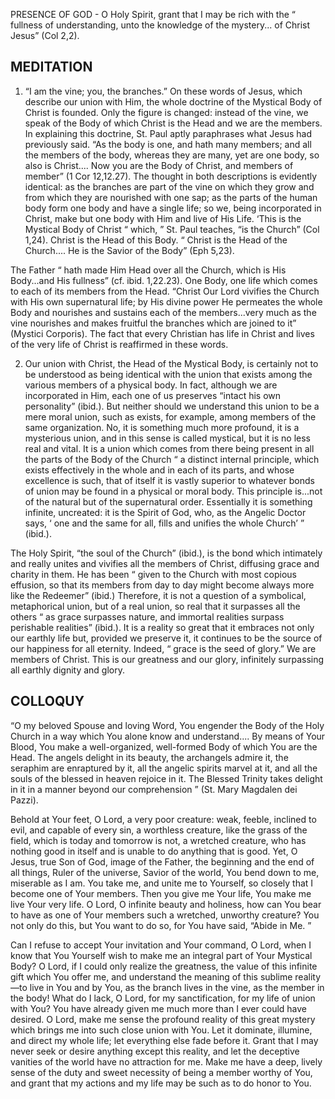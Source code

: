 PRESENCE OF GOD - O Holy Spirit, grant that I may be rich with the “ fullness of understanding, unto the knowledge of the mystery... of Christ Jesus” (Col 2,2).

## MEDITATION

1. “I am the vine; you, the branches.” On these words of Jesus, which describe our union with Him, the whole doctrine of the Mystical Body of Christ is founded. Only the figure is changed: instead of the vine, we speak of the Body of which Christ is the Head and we are the members. In explaining this doctrine, St. Paul aptly paraphrases what Jesus had previously said. “As the body is one, and hath many members; and all the members of the body, whereas they are many, yet are one body, so also is Christ.... Now you are the Body of Christ, and members of member” (1 Cor 12,12.27). The thought in both descriptions is evidently identical: as the branches are part of the vine on which they grow and from which they are nourished with one sap; as the parts of the human body form one body and have a single life; so we, being incorporated in Christ, make but one body with Him and live of His Life. ‘This is the Mystical Body of Christ “ which, ” St. Paul teaches, “is the Church” (Col 1,24). Christ is the Head of this Body. “ Christ is the Head of the Church.... He is the Savior of the Body” (Eph 5,23). 

The Father “ hath made Him Head over all the Church, which is His Body...and His fullness” (cf. ibid. 1,22.23). One Body, one life which comes to each of its members from the Head. “Christ Our Lord vivifies the Church with His own supernatural life; by His divine power He permeates the whole Body and nourishes and sustains each of the members...very much as the vine nourishes and makes fruitful the branches which are joined to it” (Mystici Corporis). The fact that every Christian has life in Christ and lives of the very life of Christ is reaffirmed in these words.


2. Our union with Christ, the Head of the Mystical Body, is certainly not to be understood as being identical with the union that exists among the various members of a physical body. In fact, although we are incorporated in Him, each one of us preserves “intact his own personality” (ibid.). But neither should we understand this union to be a mere moral union, such as exists, for example, among members of the same organization. No, it is something much more profound, it is a mysterious union, and in this sense is called mystical, but it is no less real and vital. It is a union which comes from there being present in all the parts of the Body of the Church “ a distinct internal principle, which exists effectively in the whole and in each of its parts, and whose excellence is such, that of itself it is vastly superior to whatever bonds of union may be found in a physical or moral body. This principle is...not of the natural but of the supernatural order. Essentially it is something infinite, uncreated: it is the Spirit of God, who, as the Angelic Doctor says, ‘ one and the same for all, fills and unifies the whole Church’ ” (ibid.). 

The Holy Spirit, “the soul of the Church” (ibid.), is the bond which intimately and really unites and vivifies all the members of Christ, diffusing grace and charity in them. He has been “ given to the Church with most copious effusion, so that its members from day to day might become always more like the Redeemer” (ibid.) Therefore, it is not a question of a symbolical, metaphorical union, but of a real union, so real that it surpasses all the others “ as grace surpasses nature, and immortal realities surpass perishable realities” (ibid.). It is a reality so great that it embraces not only our earthly life but, provided we preserve it, it continues to be the source of our happiness for all eternity. Indeed, “ grace is the seed of glory.”
We are members of Christ. This is our greatness and our glory, infinitely surpassing all earthly dignity and glory.

## COLLOQUY

“O my beloved Spouse and loving Word, You engender the Body of the Holy Church in a way which You alone know and understand.... By means of Your Blood, You make a well-organized, well-formed Body of which You are the Head. The angels delight in its beauty, the archangels admire it, the seraphim are enraptured by it, all the angelic spirits marvel at it, and all the souls of the blessed in heaven rejoice in it. The Blessed Trinity takes delight in it in a manner beyond our comprehension ” (St. Mary Magdalen dei Pazzi).

Behold at Your feet, O Lord, a very poor creature: weak, feeble, inclined to evil, and capable of every sin, a worthless creature, like the grass of the field, which is today and tomorrow is not, a wretched creature, who has nothing good in itself and is unable to do anything that is good. Yet, O Jesus, true Son of God, image of the Father, the beginning and the end of all things, Ruler of the universe, Savior of the world, You bend down to me, miserable as I am. You take me, and unite me to Yourself, so closely that I become one of Your members. Then you give me Your life, You make me live Your very life. O Lord, O infinite beauty and holiness, how can You bear to have as one of Your members such a wretched, unworthy creature? You not only do this, but You want to do so, for You have said, “Abide in Me. ”

Can I refuse to accept Your invitation and Your command, O Lord, when I know that You Yourself wish to make me an integral part of Your Mystical Body? O Lord, if I could only realize the greatness, the value of this infinite gift which You offer me, and understand the meaning of this sublime reality—to live in You and by You, as the branch lives in the vine, as the member in the body! What do I lack, O Lord, for my sanctification, for my life of union with You? You have already given me much more than I ever could have desired. O Lord, make me sense the profound reality of this great mystery which brings me into such close union with You. Let it dominate, illumine, and direct my whole life; let everything else fade before it. Grant that I may never seek or desire anything except this reality, and let the deceptive vanities of the world have no attraction for me. Make me have a deep, lively sense of the duty and sweet necessity of being a member worthy of You, and grant that my actions and my life may be such as to do honor to You.